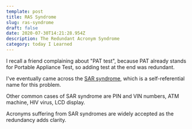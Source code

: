 ```yaml
---
template: post
title: RAS Syndrome
slug: ras-syndrome
draft: false
date: 2020-07-30T14:21:28.954Z
description: The Redundant Acronym Syndrome
category: today I Learned
---
```


I recall a friend complaining about "PAT test", because PAT already stands for Portable Appliance Test, so adding test at the end was redundant.

I've eventually came across the [SAR syndrome](https://en.wikipedia.org/wiki/RAS_syndrome), which is a self-referential name for this problem.

Other common cases of SAR syndrome are PIN and VIN numbers, ATM machine, HIV virus, LCD display.

Acronyms suffering from SAR syndromes are widely accepted as the redundancy adds clarity.
